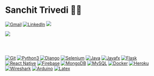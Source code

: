 <!-- ### Hi there 👋 -->

<!--
**Sanchit-Trivedi/Sanchit-Trivedi** is a ✨ _special_ ✨ repository because its `README.md` (this file) appears on your GitHub profile.

Here are some ideas to get you started:

- 🔭 I’m currently working on ...
- 🌱 I’m currently learning ...
- 👯 I’m looking to collaborate on ...
- 🤔 I’m looking for help with ...
- 💬 Ask me about ...
- 📫 How to reach me: ...
- 😄 Pronouns: ...
- ⚡ Fun fact: ...
-->
# Sanchit Trivedi :technologist:

[![Gmail](https://img.shields.io/badge/-Gmail-red?style=social&logo=gmail&link=mailto:sanchittrivedi2000@gmail.com)](mailto:sanchittrivedi2000@gmail.com)
[![LinkedIn](https://img.shields.io/badge/-LinkedIn-blue?style=social&logo=linkedin&link=https://www.linkedin.com/in/sanchit-trivedi/)](https://www.linkedin.com/in/sanchit-trivedi/)
![](https://komarev.com/ghpvc/?username=Sanchit-Trivedi&color=blue)

<a href="https://github.com/Sanchit-Trivedi/github-readme-stats">
  <img align="center" src="https://github-readme-stats.vercel.app/api?username=Sanchit-Trivedi&show_icons=true&theme=dark&hide=stars&include_all_commits=true" />
</a>

<br></br>
<!-- [![trophy](https://github-profile-trophy.vercel.app/?username=Sanchit-Trivedi&theme=onestar&column=4&margin-w=15&margin-h=15)](https://github.com/ryo-ma/github-profile-trophy) -->

[![Git](https://img.shields.io/badge/-Git-black?style=flat&logo=git&link=https://github.com/Sanchit-Trivedi/)](https://github.com/Sanchit-Trivedi/)
[![Python3](https://img.shields.io/badge/-Python3-brightgreen?style=flat&logo=python&link=https://github.com/Sanchit-Trivedi/)](https://github.com/Sanchit-Trivedi/)
[![Django](https://img.shields.io/badge/-Django-darkgreen?style=flat&logo=django&link=https://github.com/Sanchit-Trivedi/)](https://github.com/Sanchit-Trivedi/)
[![Selenium](https://img.shields.io/badge/-Selenium-white?style=flat&logo=selenium&link=https://github.com/Sanchit-Trivedi/)](https://github.com/Sanchit-Trivedi/)
[![Java](https://img.shields.io/badge/-Java-orange?style=flat&logo=java&link=https://github.com/Sanchit-Trivedi/)](https://github.com/Sanchit-Trivedi/)
[![Javafx](https://img.shields.io/badge/-JavaFX-red?style=flat&logo=java&link=https://github.com/Sanchit-Trivedi/)](https://github.com/Sanchit-Trivedi/)
[![Flask](https://img.shields.io/badge/-Flask-green?style=flat&logo=flask&link=https://github.com/Sanchit-Trivedi/)](https://github.com/Sanchit-Trivedi/)
[![React Native](https://img.shields.io/badge/-ReactNative-black?style=flat&logo=react&link=https://github.com/Sanchit-Trivedi/)](https://github.com/Sanchit-Trivedi/)
[![Firebase](https://img.shields.io/badge/-Firebase-blue?style=flat&logo=firebase&link=https://github.com/Sanchit-Trivedi/)](https://github.com/Sanchit-Trivedi/)
[![MongoDB](https://img.shields.io/badge/-MongoDB-grey?style=flat&logo=MongoDB&link=https://github.com/Sanchit-Trivedi/)](https://github.com/Sanchit-Trivedi/)
[![MySQL](https://img.shields.io/badge/-MySQL-white?style=flat&logo=mysql&link=https://github.com/Sanchit-Trivedi/)](https://github.com/Sanchit-Trivedi/)
[![Docker](https://img.shields.io/badge/-Docker-blue?style=flat&logo=docker&link=https://github.com/Sanchit-Trivedi/)](https://github.com/Sanchit-Trivedi/)
[![Heroku](https://img.shields.io/badge/-Heroku-430098?style=flat&logo=heroku&link=https://github.com/Sanchit-Trivedi/)](https://github.com/Sanchit-Trivedi/)
[![Wireshark](https://img.shields.io/badge/-Wireshark-darkblue?style=flat&logo=wireshark&link=https://github.com/Sanchit-Trivedi/)](https://github.com/Sanchit-Trivedi/)
[![Arduino](https://img.shields.io/badge/-Arduino-black?style=flat&logo=Arduino&link=https://github.com/Sanchit-Trivedi/)](https://github.com/Sanchit-Trivedi/)
[![Latex](https://img.shields.io/badge/-Latex-green?style=flat&logo=latex&link=https://github.com/Sanchit-Trivedi/)](https://github.com/Sanchit-Trivedi/)
